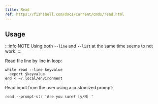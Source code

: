 ```yaml
---
title: Read
ref: https://fishshell.com/docs/current/cmds/read.html
---
```


## Usage

:::info NOTE
Using both `--line` and `--list` at the same time seems to not work.
:::

Read file line by line in loop:

```fish
while read --line keyvalue
  export $keyvalue
end < ~/.local/environment
```

Read input from the user using a customized prompt:

```fish
read --prompt-str 'Are you sure? [y/N] '
```
